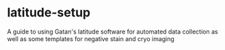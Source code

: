 # latitude-setup
A guide to using Gatan's latitude software for automated data collection as well as some templates for negative stain and cryo imaging
